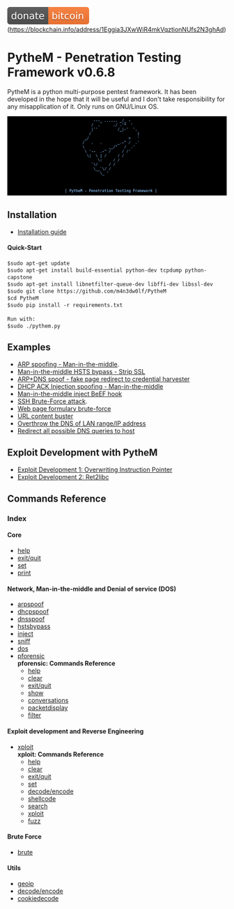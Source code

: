 ![donate](config/donate.svg)(https://blockchain.info/address/1Eggia3JXwWiR4mkVqztionNUfs2N3ghAd)

# PytheM - Penetration Testing Framework v0.6.8


PytheM is a python multi-purpose pentest framework. It has been developed in the hope that it will be useful and I don't take responsibility for any misapplication of it. Only runs on GNU/Linux OS.

![alt text](config/pythembkg.png)

## Installation

- [Installation guide](https://github.com/m4n3dw0lf/PytheM/wiki/Installation#installation)

#### Quick-Start
```
$sudo apt-get update
$sudo apt-get install build-essential python-dev tcpdump python-capstone
$sudo apt-get install libnetfilter-queue-dev libffi-dev libssl-dev
$sudo git clone https://github.com/m4n3dw0lf/PytheM
$cd PytheM
$sudo pip install -r requirements.txt 

Run with:
$sudo ./pythem.py
```

## Examples

- [ARP spoofing - Man-in-the-middle](https://github.com/m4n3dw0lf/PytheM/wiki/Examples#arp-spoofing---man-in-the-middle).
- [Man-in-the-middle HSTS bypass - Strip SSL](https://github.com/m4n3dw0lf/PytheM/wiki/Examples#man-in-the-middle-hsts-bypass---strip-ssl)
- [ARP+DNS spoof - fake page redirect to credential harvester](https://github.com/m4n3dw0lf/PytheM/wiki/Examples#arpdns-spoof---fake-page-redirect-to-credential-harvester)
- [DHCP ACK Injection spoofing - Man-in-the-middle](https://github.com/m4n3dw0lf/PytheM/wiki/Examples#man-in-the-middle-dhcp-spoofing---dhcp-ack-injection)
- [Man-in-the-middle inject BeEF hook](https://github.com/m4n3dw0lf/PytheM/wiki/Examples#inject-beef-hook)
- [SSH Brute-Force attack](https://github.com/m4n3dw0lf/PytheM/wiki/Examples#ssh-brute-force-attack).
- [Web page formulary brute-force](https://github.com/m4n3dw0lf/PytheM/wiki/Examples#web-page-formulary-brute-force)
- [URL content buster](https://github.com/m4n3dw0lf/PytheM/wiki/Examples#url-content-buster)
- [Overthrow the DNS of LAN range/IP address](https://github.com/m4n3dw0lf/PytheM/wiki/Examples#overthrow-the-dns-of-lan-rangeip-address)
- [Redirect all possible DNS queries to host](https://github.com/m4n3dw0lf/PytheM/wiki/Examples#redirect-all-possible-dns-queries-to-host)

## Exploit Development with PytheM

- [Exploit Development 1: Overwriting Instruction Pointer](https://github.com/m4n3dw0lf/PytheM/wiki/Exploit-development#exploit-development-1-overwriting-instruction-pointer)
- [Exploit Development 2: Ret2libc](https://github.com/m4n3dw0lf/PytheM/wiki/Exploit-development#exploit-development-2-ret2libc)

## Commands Reference

### Index

#### Core
  - [help](https://github.com/m4n3dw0lf/PytheM/wiki/Commands-Reference#help)
  - [exit/quit](https://github.com/m4n3dw0lf/PytheM/wiki/Commands-Reference#exitquit)
  - [set](https://github.com/m4n3dw0lf/PytheM/wiki/Commands-Reference#set)
  - [print](https://github.com/m4n3dw0lf/PytheM/wiki/Commands-Reference#print)

#### Network, Man-in-the-middle and Denial of service (DOS)<br>
  - [arpspoof](https://github.com/m4n3dw0lf/PytheM/wiki/Commands-Reference#arpspoof)
  - [dhcpspoof](https://github.com/m4n3dw0lf/PytheM/wiki/Commands-Reference#dhcpspoof)
  - [dnsspoof](https://github.com/m4n3dw0lf/PytheM/wiki/Commands-Reference#dnsspoof)
  - [hstsbypass](https://github.com/m4n3dw0lf/PytheM/wiki/Commands-Reference#hstsbypass)
  - [inject](https://github.com/m4n3dw0lf/PytheM/wiki/Commands-Reference#inject)
  - [sniff](https://github.com/m4n3dw0lf/PytheM/wiki/Commands-Reference#sniff)
  - [dos](https://github.com/m4n3dw0lf/PytheM/wiki/Commands-Reference#dos)
  - [pforensic](https://github.com/m4n3dw0lf/PytheM/wiki/Commands-Reference#pforensic)
    <br>**pforensic: Commands Reference**<br>
    - [help](https://github.com/m4n3dw0lf/PytheM/wiki/Commands-Reference#help-1)
    - [clear](https://github.com/m4n3dw0lf/PytheM/wiki/Commands-Reference#clear)
    - [exit/quit](https://github.com/m4n3dw0lf/PytheM/wiki/Commands-Reference#exitquit-1)
    - [show](https://github.com/m4n3dw0lf/PytheM/wiki/Commands-Reference#show)
    - [conversations](https://github.com/m4n3dw0lf/PytheM/wiki/Commands-Reference#conversations)
    - [packetdisplay](https://github.com/m4n3dw0lf/PytheM/wiki/Commands-Reference#packetdisplay-num)
    - [filter](https://github.com/m4n3dw0lf/PytheM/wiki/Commands-Reference#filter-stringlayer)

#### Exploit development and Reverse Engineering<br>
  - [xploit](https://github.com/m4n3dw0lf/PytheM/wiki/Commands-Reference#xploit)
    <br>**xploit: Commands Reference**<br>
    - [help](https://github.com/m4n3dw0lf/PytheM/wiki/Commands-Reference#help-2)
    - [clear](https://github.com/m4n3dw0lf/PytheM/wiki/Commands-Reference#clear-1)
    - [exit/quit](https://github.com/m4n3dw0lf/PytheM/wiki/Commands-Reference#exitquit-2)
    - [set](https://github.com/m4n3dw0lf/PytheM/wiki/Commands-Reference#set-1)
    - [decode/encode](https://github.com/m4n3dw0lf/PytheM/wiki/Commands-Reference#decodeencode)
    - [shellcode](https://github.com/m4n3dw0lf/PytheM/wiki/Commands-Reference#shellcode)
    - [search](https://github.com/m4n3dw0lf/PytheM/wiki/Commands-Reference#search)
    - [xploit](https://github.com/m4n3dw0lf/PytheM/wiki/Commands-Reference#xploit-1)
    - [fuzz](https://github.com/m4n3dw0lf/PytheM/wiki/Commands-Reference#fuzz)

#### Brute Force<br>
  - [brute](https://github.com/m4n3dw0lf/PytheM/wiki/Commands-Reference#brute)

#### Utils<br>
  - [geoip](https://github.com/m4n3dw0lf/PytheM/wiki/Commands-Reference#geoip)
  - [decode/encode](https://github.com/m4n3dw0lf/PytheM/wiki/Commands-Reference#decodeencode-1)
  - [cookiedecode](https://github.com/m4n3dw0lf/PytheM/wiki/Commands-Reference#cookiedecode)
